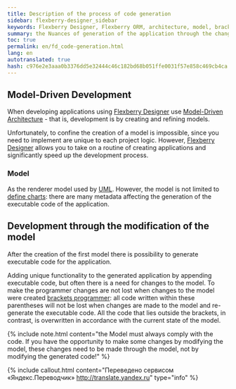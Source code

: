 ```yaml
--- 
title: Description of the process of code generation 
sidebar: flexberry-designer_sidebar 
keywords: Flexberry Designer, Flexberry ORM, architecture, model, brackets programmer 
summary: the Nuances of generation of the application through the change chart 
toc: true 
permalink: en/fd_code-generation.html 
lang: en 
autotranslated: true 
hash: c976e2e3aaa0b3376dd5e32444c46c182bd68b051ffe0031f57e858c469cb4ca 
--- 
```


## Model-Driven Development 

When developing applications using [Flexberry Designer](fd_flexberry-designer.html) use [Model-Driven Architecture](https://ru.wikipedia.org/wiki/Model_Driven_Architecture) - that is, development is by creating and refining models. 

Unfortunately, to confine the creation of a model is impossible, since you need to implement are unique to each project logic. However, [Flexberry Designer](fd_flexberry-designer.html) allows you to take on a routine of creating applications and significantly speed up the development process. 

### Model 

As the renderer model used by [UML](http://ru.wikipedia.org/wiki/UML). However, the model is not limited to [define charts](fd_editing-diagram.html): there are many metadata affecting the generation of the executable code of the application. 

## Development through the modification of the model 

After the creation of the first model there is possibility to generate executable code for the application. 

Adding unique functionality to the generated application by appending executable code, but often there is a need for changes to the model. To make the programmer changes are not lost when changes to the model were created [brackets programmer](fo_programmer-brackets.html): all code written within these parentheses will not be lost when changes are made to the model and re-generate the executable code. All the code that lies outside the brackets, in contrast, is overwritten in accordance with the current state of the model. 

{% include note.html content="the Model must always comply with the code. If you have the opportunity to make some changes by modifying the model, these changes need to be made through the model, not by modifying the generated code!" %} 



{% include callout.html content="Переведено сервисом «Яндекс.Переводчик» <http://translate.yandex.ru>" type="info" %}